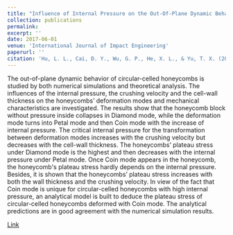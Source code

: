 ```yaml
---
title: "Influence of Internal Pressure on the Out-Of-Plane Dynamic Behavior of Circular-Celled Honeycombs"
collection: publications
permalink: 
excerpt: ''
date: 2017-06-01
venue: 'International Journal of Impact Engineering'
paperurl: ''
citation: 'Hu, L. L., Cai, D. Y., Wu, G. P., He, X. L., & Yu, T. X. (2017). &quot;Influence of Internal Pressure on the Out-Of-Plane Dynamic Behavior of Circular-Celled Honeycombs; <i>International Journal of Impact Engineering</i>. 104, 64-74.'
---
```


The out-of-plane dynamic behavior of circular-celled honeycombs is studied by both numerical simulations and theoretical analysis. The influences of the internal pressure, the crushing velocity and the cell-wall thickness on the honeycombs’ deformation modes and mechanical characteristics are investigated. The results show that the honeycomb block without pressure inside collapses in Diamond mode, while the deformation mode turns into Petal mode and then Coin mode with the increase of internal pressure. The critical internal pressure for the transformation between deformation modes increases with the crushing velocity but decreases with the cell-wall thickness. The honeycombs’ plateau stress under Diamond mode is the highest and then decreases with the internal pressure under Petal mode. Once Coin mode appears in the honeycomb, the honeycomb's plateau stress hardly depends on the internal pressure. Besides, it is shown that the honeycombs’ plateau stress increases with both the wall thickness and the crushing velocity. In view of the fact that Coin mode is unique for circular-celled honeycombs with high internal pressure, an analytical model is built to deduce the plateau stress of circular-celled honeycombs deformed with Coin mode. The analytical predictions are in good agreement with the numerical simulation results.

[Link](https://www.sciencedirect.com/science/article/pii/S0734743X1630700X?casa_token=R74vxs7si0kAAAAA:mrEI_lTQqkyPIHNM25c730qPrBuTOwqf_XZZr4B9q-0c54VOMC8Qore4iO8ytBgjOPaVKO7d3tU)
